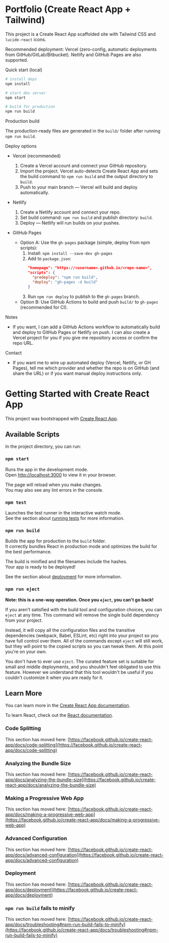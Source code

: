 # Portfolio (Create React App + Tailwind)

This project is a Create React App scaffolded site with Tailwind CSS and `lucide-react` icons.

Recommended deployment: Vercel (zero-config, automatic deployments from GitHub/GitLab/Bitbucket). Netlify and GitHub Pages are also supported.

Quick start (local)

```bash
# install deps
npm install

# start dev server
npm start

# build for production
npm run build
```

Production build

The production-ready files are generated in the `build/` folder after running `npm run build`.

Deploy options

- Vercel (recommended)
  1. Create a Vercel account and connect your GitHub repository.
  2. Import the project. Vercel auto-detects Create React App and sets the build command to `npm run build` and the output directory to `build`.
  3. Push to your main branch — Vercel will build and deploy automatically.

- Netlify
  1. Create a Netlify account and connect your repo.
  2. Set build command: `npm run build` and publish directory: `build`.
  3. Deploy — Netlify will run builds on your pushes.

- GitHub Pages
  - Option A: Use the `gh-pages` package (simple, deploy from npm scripts):
    1. Install: `npm install --save-dev gh-pages`
    2. Add to `package.json`:
       ```json
       "homepage": "https://<username>.github.io/<repo-name>",
       "scripts": {
         "predeploy": "npm run build",
         "deploy": "gh-pages -d build"
       }
       ```
    3. Run `npm run deploy` to publish to the `gh-pages` branch.
  - Option B: Use GitHub Actions to build and push `build/` to `gh-pages` (recommended for CI).

Notes
- If you want, I can add a GitHub Actions workflow to automatically build and deploy to GitHub Pages or Netlify on push. I can also create a Vercel project for you if you give me repository access or confirm the repo URL.

Contact
- If you want me to wire up automated deploy (Vercel, Netlify, or GH Pages), tell me which provider and whether the repo is on GitHub (and share the URL) or if you want manual deploy instructions only.
# Getting Started with Create React App

This project was bootstrapped with [Create React App](https://github.com/facebook/create-react-app).

## Available Scripts

In the project directory, you can run:

### `npm start`

Runs the app in the development mode.\
Open [http://localhost:3000](http://localhost:3000) to view it in your browser.

The page will reload when you make changes.\
You may also see any lint errors in the console.

### `npm test`

Launches the test runner in the interactive watch mode.\
See the section about [running tests](https://facebook.github.io/create-react-app/docs/running-tests) for more information.

### `npm run build`

Builds the app for production to the `build` folder.\
It correctly bundles React in production mode and optimizes the build for the best performance.

The build is minified and the filenames include the hashes.\
Your app is ready to be deployed!

See the section about [deployment](https://facebook.github.io/create-react-app/docs/deployment) for more information.

### `npm run eject`

**Note: this is a one-way operation. Once you `eject`, you can't go back!**

If you aren't satisfied with the build tool and configuration choices, you can `eject` at any time. This command will remove the single build dependency from your project.

Instead, it will copy all the configuration files and the transitive dependencies (webpack, Babel, ESLint, etc) right into your project so you have full control over them. All of the commands except `eject` will still work, but they will point to the copied scripts so you can tweak them. At this point you're on your own.

You don't have to ever use `eject`. The curated feature set is suitable for small and middle deployments, and you shouldn't feel obligated to use this feature. However we understand that this tool wouldn't be useful if you couldn't customize it when you are ready for it.

## Learn More

You can learn more in the [Create React App documentation](https://facebook.github.io/create-react-app/docs/getting-started).

To learn React, check out the [React documentation](https://reactjs.org/).

### Code Splitting

This section has moved here: [https://facebook.github.io/create-react-app/docs/code-splitting](https://facebook.github.io/create-react-app/docs/code-splitting)

### Analyzing the Bundle Size

This section has moved here: [https://facebook.github.io/create-react-app/docs/analyzing-the-bundle-size](https://facebook.github.io/create-react-app/docs/analyzing-the-bundle-size)

### Making a Progressive Web App

This section has moved here: [https://facebook.github.io/create-react-app/docs/making-a-progressive-web-app](https://facebook.github.io/create-react-app/docs/making-a-progressive-web-app)

### Advanced Configuration

This section has moved here: [https://facebook.github.io/create-react-app/docs/advanced-configuration](https://facebook.github.io/create-react-app/docs/advanced-configuration)

### Deployment

This section has moved here: [https://facebook.github.io/create-react-app/docs/deployment](https://facebook.github.io/create-react-app/docs/deployment)

### `npm run build` fails to minify

This section has moved here: [https://facebook.github.io/create-react-app/docs/troubleshooting#npm-run-build-fails-to-minify](https://facebook.github.io/create-react-app/docs/troubleshooting#npm-run-build-fails-to-minify)
